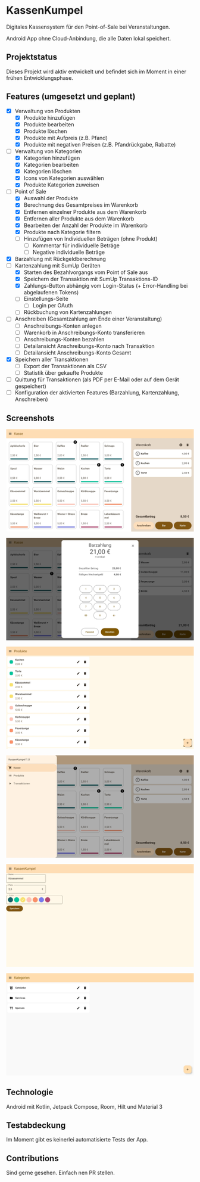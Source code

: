 # KassenKumpel

Digitales Kassensystem für den Point-of-Sale bei Veranstaltungen.

Android App ohne Cloud-Anbindung, die alle Daten lokal speichert.

## Projektstatus

Dieses Projekt wird aktiv entwickelt und befindet sich im Moment in einer frühen Entwicklungsphase.

## Features (umgesetzt und geplant)

- [x] Verwaltung von Produkten
    - [x] Produkte hinzufügen
    - [x] Produkte bearbeiten
    - [x] Produkte löschen
    - [x] Produkte mit Aufpreis (z.B. Pfand)
    - [x] Produkte mit negativen Preisen (z.B. Pfandrückgabe, Rabatte)
- [ ] Verwaltung von Kategorien
    - [x] Kategorien hinzufügen
    - [x] Kategorien bearbeiten
    - [x] Kategorien löschen
    - [x] Icons von Kategorien auswählen
    - [x] Produkte Kategorien zuweisen
- [ ] Point of Sale
    - [x] Auswahl der Produkte
    - [x] Berechnung des Gesamtpreises im Warenkorb
    - [x] Entfernen einzelner Produkte aus dem Warenkorb
    - [x] Entfernen aller Produkte aus dem Warenkorb
    - [x] Bearbeiten der Anzahl der Produkte im Warenkorb
    - [x] Produkte nach Kategorie filtern
    - [ ] Hinzufügen von Individuellen Beträgen (ohne Produkt)
        - [ ] Kommentar für individuelle Beträge
        - [ ] Negative individuelle Beträge
- [x] Barzahlung mit Rückgeldberechnung
- [ ] Kartenzahlung mit SumUp Geräten
    - [x] Starten des Bezahlvorgangs vom Point of Sale aus
    - [x] Speichern der Transaktion mit SumUp Transaktions-ID
    - [x] Zahlungs-Button abhängig vom Login-Status (+ Error-Handling bei abgelaufenen Tokens)
    - [ ] Einstellungs-Seite
        - [ ] Login per OAuth
    - [ ] Rückbuchung von Kartenzahlungen
- [ ] Anschreiben (Gesamtzahlung am Ende einer Veranstaltung)
    - [ ] Anschreibungs-Konten anlegen
    - [ ] Warenkorb in Anschreibungs-Konto transferieren
    - [ ] Anschreibungs-Konten bezahlen
    - [ ] Detailansicht Anschreibungs-Konto nach Transaktion
    - [ ] Detailansicht Anschreibungs-Konto Gesamt
- [x] Speichern aller Transaktionen
    - [ ] Export der Transaktionen als CSV
    - [ ] Statistik über gekaufte Produkte
- [ ] Quittung für Transaktionen (als PDF per E-Mail oder auf dem Gerät gespeichert)
- [ ] Konfiguration der aktivierten Features (Barzahlung, Kartenzahlung, Anschreiben)

## Screenshots

![point-of-sale.jpg](docs/images/point-of-sale.jpg)

![cash-payment.jpg](docs/images/cash-payment.jpg)

![navigation.jpg](docs/images/navigation.jpg)

![products.jpg](docs/images/products.jpg)

![edit-product.jpg](docs/images/edit-product.jpg)

![categories.jpg](docs/images/categories.jpg)

## Technologie

Android mit Kotlin, Jetpack Compose, Room, Hilt und Material 3

## Testabdeckung

Im Moment gibt es keinerlei automatisierte Tests der App.

## Contributions

Sind gerne gesehen. Einfach nen PR stellen.